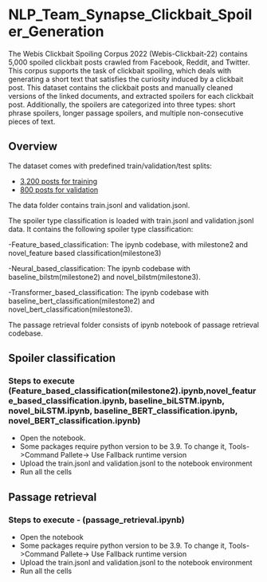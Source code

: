 # NLP_Team_Synapse_Clickbait_Spoiler_Generation
The Webis Clickbait Spoiling Corpus 2022 (Webis-Clickbait-22) contains 5,000 spoiled clickbait posts crawled from Facebook, Reddit, and Twitter.
This corpus supports the task of clickbait spoiling, which deals with generating a short text that satisfies the curiosity induced by a clickbait post.
This dataset contains the clickbait posts and manually cleaned versions of the linked documents, and extracted spoilers for each clickbait post.
Additionally, the spoilers are categorized into three types: short phrase spoilers, longer passage spoilers, and multiple non-consecutive pieces of text.

## Overview

The dataset comes with predefined train/validation/test splits:

- [3,200 posts for training](training.jsonl)
- [800 posts for validation](validation.jsonl)

The data folder contains train.jsonl and validation.jsonl. 

The spoiler type classification is loaded with train.jsonl and validation.jsonl data. It contains the following  spoiler type classification:

-Feature_based_classification: The ipynb codebase, with milestone2 and novel_feature based classification(milestone3)

-Neural_based_classification: The ipynb codebase with baseline_bilstm(milestone2) and novel_bilstm(milestone3).

-Transformer_based_classification: The ipynb codebase with baseline_bert_classification(milestone2) and novel_bert_classification(milestone3).

The passage retrieval folder consists of ipynb notebook of passage retrieval codebase. 

## Spoiler classification

### Steps to execute (Feature_based_classification(milestone2).ipynb,novel_feature_based_classification.ipynb, baseline_biLSTM.ipynb, novel_biLSTM.ipynb, baseline_BERT_classification.ipynb, novel_BERT_classification.ipynb)

* Open the notebook.
* Some packages require python version to be 3.9. To change it, Tools->Command Pallete-> Use Fallback runtime version
* Upload the train.jsonl and validation.jsonl to the notebook environment
* Run all the cells

## Passage retrieval

### Steps to execute - (passage_retrieval.ipynb)
* Open the notebook
* Some packages require python version to be 3.9. To change it, Tools->Command Pallete-> Use Fallback runtime version
* Upload the train.jsonl and validation.jsonl to the notebook environment
* Run all the cells
